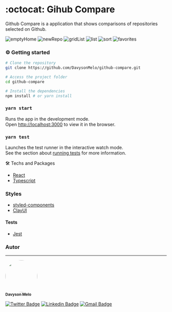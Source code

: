 # :octocat: Gihub Compare 


Github Compare is a application that shows comparisons of repositories selected on Github.

![emptyHome](https://user-images.githubusercontent.com/37600134/135859082-a00c1337-782c-49f2-9f3f-3c6004c64951.png)
![newRepo](https://user-images.githubusercontent.com/37600134/135859229-f6085fac-ffb0-4d2c-83d3-37e4fbea6edc.png)
![gridList](https://user-images.githubusercontent.com/37600134/135859102-7a07d45e-1133-4d65-a5ad-e0bae17a1a15.png)
![list](https://user-images.githubusercontent.com/37600134/135859189-fc768653-07cd-4464-a5cd-e18bd760879b.png)
![sort](https://user-images.githubusercontent.com/37600134/135859322-c338bb48-9c4f-4fdf-9f71-5b1cef94ae03.png)
![favorites](https://user-images.githubusercontent.com/37600134/135859298-8d9d06ab-daba-490c-9d1e-8fdcfb7aba5b.png)


### ⚙️ Getting started

```bash
# Clone the repository
git clone https://github.com/DavysonMelo/github-compare.git

# Access the project folder
cd github-compare

# Install the dependencies
npm install # or yarn install
```

### `yarn start`

Runs the app in the development mode.\
Open [http://localhost:3000](http://localhost:3000) to view it in the browser.

### `yarn test`

Launches the test runner in the interactive watch mode.\
See the section about [running tests](https://facebook.github.io/create-react-app/docs/running-tests) for more information.

🛠 Techs and Packages
* [React](https://reactjs.org/)
* [Typescript](https://www.typescriptlang.org/)
### Styles
* [styled-components](https://styled-components.com/)
*  [ClayUI](https://clayui.com/) 
#### Tests
* [Jest](https://jestjs.io/)

### Autor

---

<a href="https://blog.rocketseat.com.br/author/thiago/">
 <img style="border-radius: 50%;" src="https://avatars.githubusercontent.com/u/37600134?v=4" width="100px;" alt=""/>
 <br />
 <sub><b>Davyson Melo</b></sub></a>

[![Twitter Badge](https://img.shields.io/badge/-@DavysonMelo-1ca0f1?style=flat-square&labelColor=1ca0f1&logo=twitter&logoColor=white&link=https://twitter.com/tgmarinho)](https://twitter.com/DavysonMelo) [![Linkedin Badge](https://img.shields.io/badge/-Davyson-blue?style=flat-square&logo=Linkedin&logoColor=white&link=https://www.linkedin.com/in/davysonmelo/)](https://www.linkedin.com/in/davysonmelo/)
[![Gmail Badge](https://img.shields.io/badge/-mdavyson@gmail.com-c14438?style=flat-square&logo=Gmail&logoColor=white&link=mailto:mdavyson@gmail.com)](mailto:mdavyson@gmail.com)
